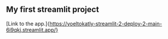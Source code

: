 ## My first streamlit project
[Link to the app.]{https://yoeltokatly-streamlit-2-deploy-2-main-6i9qkj.streamlit.app/}
